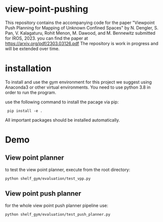 # view-point-pushing
This repository contains the accompanying code for the paper "Viewpoint Push Planning for Mapping of Unknown Confined Spaces" by N. Dengler, S. Pan, V. Kalagaturu, Rohit Menon, M. Dawood, and M. Bennewitz submitted for IROS, 2023. you can find the paper at https://arxiv.org/pdf/2303.03126.pdf
The repository is work in progress and will be extended over time.

# installation
To install and use the gym environment for this project we suggest using Anaconda3 or other virtual environments.
You need to use python 3.8 in order to run the program.

use the following command to install the pacage via pip:

``` pip install -e .```

All important packages should be installed automatically.

# Demo
## View point planner
to test the view point planner, execute from the root directory:

```python shelf_gym/evaluation/test_vpp.py```

## View point push planner

for the whole view point push planner pipeline use:

```python shelf_gym/evaluation/test_push_planner.py```
